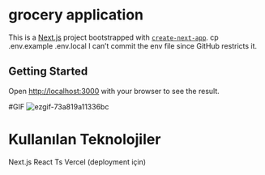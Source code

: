 # grocery application
This is a [Next.js](https://nextjs.org) project bootstrapped with [`create-next-app`](https://nextjs.org/docs/app/api-reference/cli/create-next-app).
cp .env.example .env.local
I can’t commit the env file since GitHub restricts it.

## Getting Started
Open [http://localhost:3000](http://localhost:3000) with your browser to see the result.

#GIF
![ezgif-73a819a11336bc](https://github.com/user-attachments/assets/ec22c099-e9d8-4bbc-bdca-bc9be59bfcbb)

# Kullanılan Teknolojiler
Next.js
React
Ts
Vercel (deployment için)















